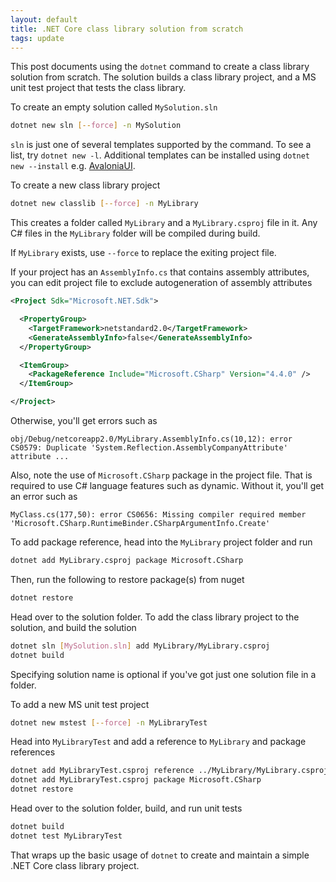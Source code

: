 ```yaml
---
layout: default
title: .NET Core class library solution from scratch
tags: update
---
```


This post documents using the `dotnet` command to create a class library solution from scratch. The solution builds a class library project, and a MS unit test project that tests the class library.

To create an empty solution called `MySolution.sln`

```bash
dotnet new sln [--force] -n MySolution
```

`sln` is just one of several templates supported by the command. To see a list, try `dotnet new -l`. Additional templates can be installed using `dotnet new --install` e.g. [AvaloniaUI](https://github.com/AvaloniaUI/avalonia-dotnet-templates).

To create a new class library project

```bash
dotnet new classlib [--force] -n MyLibrary
```

This creates a folder called `MyLibrary` and a `MyLibrary.csproj` file in it. Any C# files in the `MyLibrary` folder will be compiled during build.

If `MyLibrary` exists, use `--force` to replace the exiting project file.

If your project has an `AssemblyInfo.cs` that contains assembly attributes, you can edit project file to exclude autogeneration of assembly attributes

```xml
<Project Sdk="Microsoft.NET.Sdk">

  <PropertyGroup>
    <TargetFramework>netstandard2.0</TargetFramework>
    <GenerateAssemblyInfo>false</GenerateAssemblyInfo>
  </PropertyGroup>

  <ItemGroup>
    <PackageReference Include="Microsoft.CSharp" Version="4.4.0" />
  </ItemGroup>

</Project>
```

Otherwise, you'll get errors such as

```text
obj/Debug/netcoreapp2.0/MyLibrary.AssemblyInfo.cs(10,12): error CS0579: Duplicate 'System.Reflection.AssemblyCompanyAttribute' attribute ...
```

Also, note the use of `Microsoft.CSharp` package in the project file. That is required to use C# language features such as dynamic. Without it, you'll get an error such as

```text
MyClass.cs(177,50): error CS0656: Missing compiler required member 'Microsoft.CSharp.RuntimeBinder.CSharpArgumentInfo.Create'
```

To add package reference, head into the `MyLibrary` project folder and run

```bash
dotnet add MyLibrary.csproj package Microsoft.CSharp
```

Then, run the following to restore package(s) from nuget

```bash
dotnet restore
```

Head over to the solution folder. To add the class library project to the solution, and build the solution

```bash
dotnet sln [MySolution.sln] add MyLibrary/MyLibrary.csproj
dotnet build
```

Specifying solution name is optional if you've got just one solution file in a folder.

To add a new MS unit test project

```bash
dotnet new mstest [--force] -n MyLibraryTest
```

Head into `MyLibraryTest` and add a reference to `MyLibrary` and package references

```bash
dotnet add MyLibraryTest.csproj reference ../MyLibrary/MyLibrary.csproj
dotnet add MyLibraryTest.csproj package Microsoft.CSharp
dotnet restore
```

Head over to the solution folder, build, and run unit tests

```bash
dotnet build
dotnet test MyLibraryTest
```

That wraps up the basic usage of `dotnet` to create and maintain a simple .NET Core class library project.